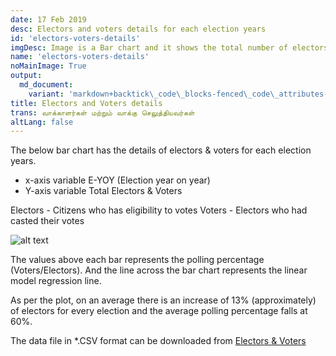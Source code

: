 ```yaml
---
date: 17 Feb 2019
desc: Electors and voters details for each election years
id: 'electors-voters-details'
imgDesc: Image is a Bar chart and it shows the total number of electors & voters for each election years
name: 'electors-voters-details'
noMainImage: True
output:
  md_document:
    variant: 'markdown+backtick\_code\_blocks-fenced\_code\_attributes-header\_attributes'
title: Electors and Voters details
trans: வாக்காளர்கள் மற்றும் வாக்கு செலுத்தியவர்கள்
altLang: false
---
```


The below bar chart has the details of electors & voters for each
election years.

-   x-axis variable E-YOY (Election year on year)
-   Y-axis variable Total Electors & Voters

Electors - Citizens who has eligibility to votes Voters - Electors who
had casted their votes

<img src="/blogs/electors-voters-details/figure-markdown/img1.png" alt="alt text" class="blogs_image">
<!-- ![](/blogs/electors-voters-details/figure-markdown/img1.png) -->

The values above each bar represents the polling percentage
(Voters/Electors). And the line across the bar chart represents the
linear model regression line.

As per the plot, on an average there is an increase of 13%
(approximately) of electors for every election and the average polling
percentage falls at 60%.

The data file in \*.CSV format can be downloaded from [Electors & Voters](http://thedatatalks.in/datas/politics/electors.csv)

<style>
/* 
  body{
font-family: 'Source Sans Pro', -apple-system, BlinkMacSystemFont, 'Segoe UI', Roboto, 'Helvetica Neue', Arial, sans-serif;
}
 */
</style>